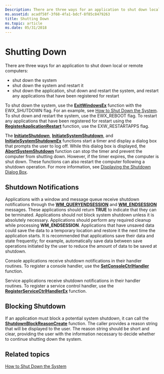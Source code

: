 ```yaml
---
Description: There are three ways for an application to shut down local or remote computers:shut down the systemshut down the system and restart itshut down the application, shut down and restart the system, and restart any applications that have been registered for restart
ms.assetid: acadf58f-3f68-4fa1-bdcf-8f85c8479263
title: Shutting Down
ms.topic: article
ms.date: 05/31/2018
---
```


# Shutting Down

There are three ways for an application to shut down local or remote computers:

-   shut down the system
-   shut down the system and restart it
-   shut down the application, shut down and restart the system, and restart any applications that have been registered for restart

To shut down the system, use the [**ExitWindowsEx**](/windows/desktop/api/Winuser/nf-winuser-exitwindowsex) function with the EWX\_SHUTDOWN flag. For an example, see [How to Shut Down the System](how-to-shut-down-the-system.md). To shut down and restart the system, use the EWX\_REBOOT flag. To restart any applications that have been registered for restart using the [**RegisterApplicationRestart**](/windows/win32/api/winbase/nf-winbase-registerapplicationrestart) function, use the EXW\_RESTARTAPPS flag.

The [**InitiateShutdown**](/windows/desktop/api/Winreg/nf-winreg-initiateshutdowna), [**InitiateSystemShutdown**](/windows/desktop/api/Winreg/nf-winreg-initiatesystemshutdowna), and [**InitiateSystemShutdownEx**](/windows/desktop/api/Winreg/nf-winreg-initiatesystemshutdownexa) functions start a timer and display a dialog box that prompts the user to log off. While this dialog box is displayed, the [**AbortSystemShutdown**](/windows/desktop/api/Winreg/nf-winreg-abortsystemshutdowna) function can stop the timer and prevent the computer from shutting down. However, if the timer expires, the computer is shut down. These functions can also restart the computer following a shutdown operation. For more information, see [Displaying the Shutdown Dialog Box](displaying-the-shutdown-dialog-box.md).

## Shutdown Notifications

Applications with a window and message queue receive shutdown notifications through the [**WM\_QUERYENDSESSION**](wm-queryendsession.md) and [**WM\_ENDSESSION**](wm-endsession.md) messages. These applications should return **TRUE** to indicate that they can be terminated. Applications should not block system shutdown unless it is absolutely necessary. Applications should perform any required cleanup while processing **WM\_ENDSESSION**. Applications that have unsaved data could save the data to a temporary location and restore it the next time the application starts. It is recommended that applications save their data and state frequently; for example, automatically save data between save operations initiated by the user to reduce the amount of data to be saved at shutdown.

Console applications receive shutdown notifications in their handler routines. To register a console handler, use the [**SetConsoleCtrlHandler**](/windows/console/setconsolectrlhandler) function.

Service applications receive shutdown notifications in their handler routines. To register a service control handler, use the [**RegisterServiceCtrlHandlerEx**](/windows/win32/api/winsvc/nf-winsvc-registerservicectrlhandlerexa) function.

## Blocking Shutdown

If an application must block a potential system shutdown, it can call the [**ShutdownBlockReasonCreate**](/windows/desktop/api/Winuser/nf-winuser-shutdownblockreasoncreate) function. The caller provides a reason string that will be displayed to the user. The reason string should be short and clear, providing the user with the information necessary to decide whether to continue shutting down the system.

## Related topics

<dl> <dt>

[How to Shut Down the System](how-to-shut-down-the-system.md)
</dt> </dl>

 

 